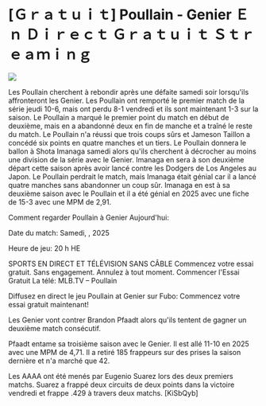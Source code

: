 # [Ｇｒａｔｕｉｔ] Poullain - Genier Ｅｎ Ｄｉｒｅｃｔ Ｇｒａｔｕｉｔ Ｓｔｒｅａｍｉｎｇ  
  
  
[![](https://i.imgur.com/qSNzIqt.png)](https://movie.rssnews.media/crhJCMkbi.php)  
  
Les Poullain cherchent à rebondir après une défaite samedi soir lorsqu'ils affronteront les Genier. Les Poullain ont remporté le premier match de la série jeudi 10-6, mais ont perdu 8-1 vendredi et ils sont maintenant 1-3 sur la saison. Le Poullain a marqué le premier point du match en début de deuxième, mais en a abandonné deux en fin de manche et a traîné le reste du match. Le Poullain n'a réussi que trois coups sûrs et Jameson Taillon a concédé six points en quatre manches et un tiers. Le Poullain donnera le ballon à Shota Imanaga samedi alors qu'ils cherchent à décrocher au moins une division de la série avec le Genier. Imanaga en sera à son deuxième départ cette saison après avoir lancé contre les Dodgers de Los Angeles au Japon. Le Poullain perdrait le match, mais Imanaga était génial car il a lancé quatre manches sans abandonner un coup sûr. Imanaga en est à sa deuxième saison avec le Poullain et il a été génial en 2025 avec une fiche de 15-3 avec une MPM de 2,91.

Comment regarder Poullain à Genier Aujourd'hui:

Date du match: Samedi, , 2025

Heure de jeu: 20 h HE

SPORTS EN DIRECT ET TÉLÉVISION SANS CÂBLE
Commencez votre essai gratuit. Sans engagement. Annulez à tout moment.
Commencer l'Essai Gratuit
La télé: MLB.TV – Poullain

Diffusez en direct le jeu Poullain at Genier sur Fubo: Commencez votre essai gratuit maintenant!

Les Genier vont contrer Brandon Pfaadt alors qu'ils tentent de gagner un deuxième match consécutif.

Pfaadt entame sa troisième saison avec le Genier. Il est allé 11-10 en 2025 avec une MPM de 4,71. Il a retiré 185 frappeurs sur des prises la saison dernière et n'a marché que 42.

Les AAAA ont été menés par Eugenio Suarez lors des deux premiers matchs. Suarez a frappé deux circuits de deux points dans la victoire vendredi et frappe .429 à travers deux matchs. [KiSbQyb]
